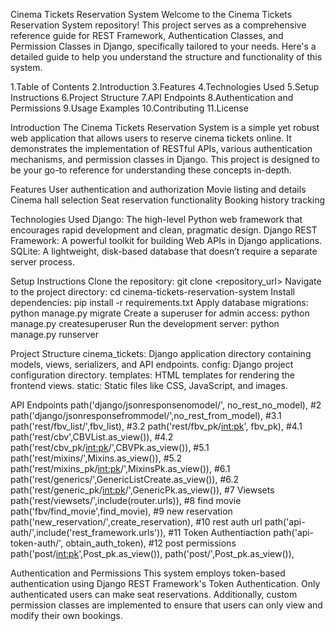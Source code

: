 Cinema Tickets Reservation System
Welcome to the Cinema Tickets Reservation System repository! This project serves as a comprehensive reference guide for REST Framework, Authentication Classes, and Permission Classes in Django, specifically tailored to your needs. Here's a detailed guide to help you understand the structure and functionality of this system.

1.Table of Contents
2.Introduction
3.Features
4.Technologies Used
5.Setup Instructions
6.Project Structure
7.API Endpoints
8.Authentication and Permissions
9.Usage Examples
10.Contributing
11.License

Introduction
The Cinema Tickets Reservation System is a simple yet robust web application that allows users to reserve cinema tickets online. It demonstrates the implementation of RESTful APIs, various authentication mechanisms, and permission classes in Django. This project is designed to be your go-to reference for understanding these concepts in-depth.

Features
User authentication and authorization
Movie listing and details
Cinema hall selection
Seat reservation functionality
Booking history tracking

Technologies Used
Django: The high-level Python web framework that encourages rapid development and clean, pragmatic design.
Django REST Framework: A powerful toolkit for building Web APIs in Django applications.
SQLite: A lightweight, disk-based database that doesn’t require a separate server process.

Setup Instructions
Clone the repository: git clone <repository_url>
Navigate to the project directory: cd cinema-tickets-reservation-system
Install dependencies: pip install -r requirements.txt
Apply database migrations: python manage.py migrate
Create a superuser for admin access: python manage.py createsuperuser
Run the development server: python manage.py runserver

Project Structure
cinema_tickets: Django application directory containing models, views, serializers, and API endpoints.
config: Django project configuration directory.
templates: HTML templates for rendering the frontend views.
static: Static files like CSS, JavaScript, and images.

API Endpoints
    path('django/jsonresponsenomodel/', no_rest_no_model),
    #2
    path('django/jsonresponsefrommodel/',no_rest_from_model),
    #3.1
    path('rest/fbv_list/',fbv_list),
    #3.2
    path('rest/fbv_pk/<int:pk>', fbv_pk),
    #4.1
    path('rest/cbv',CBVList.as_view()),
    #4.2
    path('rest/cbv_pk/<int:pk>/',CBVPk.as_view()),
    #5.1
    path('rest/mixins/',Mixins.as_view()),
    #5.2
    path('rest/mixins_pk/<int:pk>/',MixinsPk.as_view()),
    #6.1
    path('rest/generics/',GenericListCreate.as_view()),
    #6.2
    path('rest/generic_pk/<int:pk>/',GenericPk.as_view()),
    #7 Viewsets
    path('rest/viewsets/',include(router.urls)),
    #8 find movie
    path('fbv/find_movie',find_movie),
    #9 new reservation
    path('new_reservation/',create_reservation),
    #10 rest auth url
    path('api-auth/',include('rest_framework.urls')), 
    #11 Token Authentiaction
    path('api-token-auth/', obtain_auth_token),
    #12 post permissions
    path('post/<int:pk>',Post_pk.as_view()),
    path('post/',Post_pk.as_view()),

Authentication and Permissions
This system employs token-based authentication using Django REST Framework's Token Authentication. Only authenticated users can make seat reservations. Additionally, custom permission classes are implemented to ensure that users can only view and modify their own bookings.
